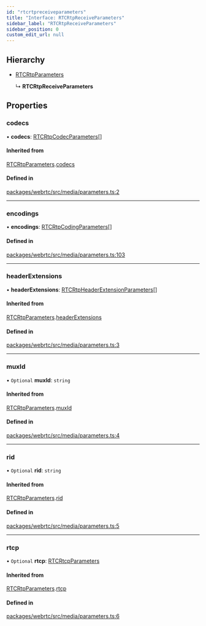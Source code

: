 ```yaml
---
id: "rtcrtpreceiveparameters"
title: "Interface: RTCRtpReceiveParameters"
sidebar_label: "RTCRtpReceiveParameters"
sidebar_position: 0
custom_edit_url: null
---
```


## Hierarchy

- [RTCRtpParameters](rtcrtpparameters.md)

  ↳ **RTCRtpReceiveParameters**

## Properties

### codecs

• **codecs**: [RTCRtpCodecParameters](../classes/rtcrtpcodecparameters.md)[]

#### Inherited from

[RTCRtpParameters](rtcrtpparameters.md).[codecs](rtcrtpparameters.md#codecs)

#### Defined in

[packages/webrtc/src/media/parameters.ts:2](https://github.com/shinyoshiaki/werift-webrtc/blob/9b072fd/packages/webrtc/src/media/parameters.ts#L2)

___

### encodings

• **encodings**: [RTCRtpCodingParameters](../classes/rtcrtpcodingparameters.md)[]

#### Defined in

[packages/webrtc/src/media/parameters.ts:103](https://github.com/shinyoshiaki/werift-webrtc/blob/9b072fd/packages/webrtc/src/media/parameters.ts#L103)

___

### headerExtensions

• **headerExtensions**: [RTCRtpHeaderExtensionParameters](../classes/rtcrtpheaderextensionparameters.md)[]

#### Inherited from

[RTCRtpParameters](rtcrtpparameters.md).[headerExtensions](rtcrtpparameters.md#headerextensions)

#### Defined in

[packages/webrtc/src/media/parameters.ts:3](https://github.com/shinyoshiaki/werift-webrtc/blob/9b072fd/packages/webrtc/src/media/parameters.ts#L3)

___

### muxId

• `Optional` **muxId**: `string`

#### Inherited from

[RTCRtpParameters](rtcrtpparameters.md).[muxId](rtcrtpparameters.md#muxid)

#### Defined in

[packages/webrtc/src/media/parameters.ts:4](https://github.com/shinyoshiaki/werift-webrtc/blob/9b072fd/packages/webrtc/src/media/parameters.ts#L4)

___

### rid

• `Optional` **rid**: `string`

#### Inherited from

[RTCRtpParameters](rtcrtpparameters.md).[rid](rtcrtpparameters.md#rid)

#### Defined in

[packages/webrtc/src/media/parameters.ts:5](https://github.com/shinyoshiaki/werift-webrtc/blob/9b072fd/packages/webrtc/src/media/parameters.ts#L5)

___

### rtcp

• `Optional` **rtcp**: [RTCRtcpParameters](../classes/rtcrtcpparameters.md)

#### Inherited from

[RTCRtpParameters](rtcrtpparameters.md).[rtcp](rtcrtpparameters.md#rtcp)

#### Defined in

[packages/webrtc/src/media/parameters.ts:6](https://github.com/shinyoshiaki/werift-webrtc/blob/9b072fd/packages/webrtc/src/media/parameters.ts#L6)
